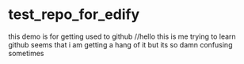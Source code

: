 # test_repo_for_edify
this demo is for getting used to github
//hello this is me trying to learn github seems that i am getting a hang of it but its so damn confusing sometimes
